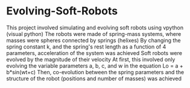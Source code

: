 # Evolving-Soft-Robots
This project involved simulating and evolving soft robots using vpython (visual python)
The robots were made of spring-mass systems, where masses were spheres connected by springs (helixes)
By changing the spring constant k, and the spring's rest length as a function of 4 parameters, acceleration of the system was achieved
Soft robots were evolved by the magnitude of their velocity
At first, this involved only evolving the variable parameters a, b, c, and w in the equation Lo = a + b*sin(wt+c) 
Then, co-evolution between the spring parameters and the structure of the robot (positions and number of masses) was achieved
